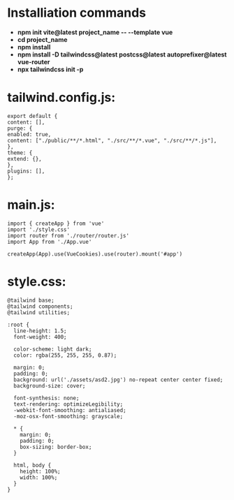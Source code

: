 # Installiation commands

- **npm init vite@latest project_name -- --template vue**
- **cd project_name**
- **npm install**
- **npm install -D tailwindcss@latest postcss@latest autoprefixer@latest vue-router**
- **npx tailwindcss init -p**

# tailwind.config.js:
```
export default {
content: [],
purge: {
enabled: true,
content: ["./public/**/*.html", "./src/**/*.vue", "./src/**/*.js"],
},
theme: {
extend: {},
},
plugins: [],
};
```
# main.js:
```
import { createApp } from 'vue'
import './style.css'
import router from './router/router.js'
import App from './App.vue'

createApp(App).use(VueCookies).use(router).mount('#app')
```
# style.css:
```
@tailwind base;
@tailwind components;
@tailwind utilities;

:root {
  line-height: 1.5;
  font-weight: 400;

  color-scheme: light dark;
  color: rgba(255, 255, 255, 0.87);

  margin: 0;
  padding: 0;
  background: url('./assets/asd2.jpg') no-repeat center center fixed;
  background-size: cover;

  font-synthesis: none;
  text-rendering: optimizeLegibility;
  -webkit-font-smoothing: antialiased;
  -moz-osx-font-smoothing: grayscale;

  * {
    margin: 0;
    padding: 0;
    box-sizing: border-box;
  }
  
  html, body {
    height: 100%;
    width: 100%;
  }
}
```
